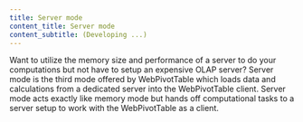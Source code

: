 ```yaml
---
title: Server mode
content_title: Server mode
content_subtitle: (Developing ...)
---               
```

<p>
Want to utilize the memory size and performance of a server to do your computations but not have to setup an
expensive OLAP server? Server mode is the third mode offered by WebPivotTable which loads data and calculations from a
dedicated server into the WebPivotTable client. Server mode acts exactly like memory mode but hands off computational
tasks to a server setup to work with the WebPivotTable as a client.
</p>
